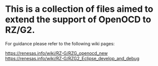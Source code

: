 # This is a collection of files aimed to extend the support of OpenOCD to RZ/G2.

For guidance please refer to the following wiki pages:

https://renesas.info/wiki/RZ-G/RZG_openocd_new
https://renesas.info/wiki/RZ-G/RZG2_Eclipse_develop_and_debug

